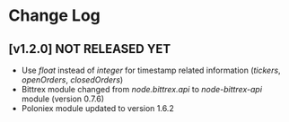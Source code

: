 # Change Log

## [v1.2.0] NOT RELEASED YET
* Use _float_ instead of _integer_ for timestamp related information (_tickers_, _openOrders_, _closedOrders_)
* Bittrex module changed from _node.bittrex.api_ to _node-bittrex-api_ module (version 0.7.6)
* Poloniex module updated to version 1.6.2
